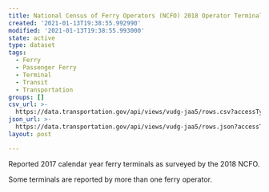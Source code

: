 ```yaml
---
title: National Census of Ferry Operators (NCFO) 2018 Operator Terminal data
created: '2021-01-13T19:38:55.992990'
modified: '2021-01-13T19:38:55.993000'
state: active
type: dataset
tags:
  - Ferry
  - Passenger Ferry
  - Terminal
  - Transit
  - Transportation
groups: []
csv_url: >-
  https://data.transportation.gov/api/views/vudg-jaa5/rows.csv?accessType=DOWNLOAD
json_url: >-
  https://data.transportation.gov/api/views/vudg-jaa5/rows.json?accessType=DOWNLOAD
layout: post

---
```

Reported 2017 calendar year ferry terminals as surveyed by the 2018 NCFO. 

Some terminals are reported by more than one ferry operator.
